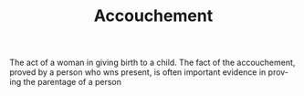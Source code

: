 ---
title: Accouchement
letter: A
permalink: "/definitions/accouchement.html"
body: The act of a woman in giving birth to a child. The fact of the accouchement,
  proved by a person who wns present, is often important evidence in prov-ing the
  parentage of a person
published_at: '2018-07-07'
source: Black's Law Dictionary
layout: post
---